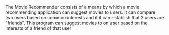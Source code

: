 The Movie Recommender consists of a means by which a movie recommending application can suggest movies to users. It can compare two users based on common interests and if it can establish that 2 users are "friends", This program can suggest movies to on user based on the interests of a friend of that user